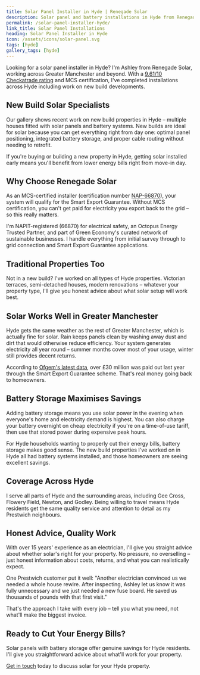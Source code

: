 ```yaml
---
title: Solar Panel Installer in Hyde | Renegade Solar
description: Solar panel and battery installations in Hyde from Renegade Solar, an MCS-certified installer with excellent Checkatrade ratings.
permalink: /solar-panel-installer-hyde/
link_title: Solar Panel Installations
heading: Solar Panel Installer in Hyde
icon: /assets/icons/solar-panel.svg
tags: [hyde]
gallery_tags: [hyde]
---
```


Looking for a solar panel installer in Hyde? I'm Ashley from Renegade Solar, working across Greater Manchester and beyond. With a [9.61/10 Checkatrade rating](https://www.checkatrade.com/trades/renegadeelectrical/) and MCS certification, I've completed installations across Hyde including work on new build developments.

## New Build Solar Specialists

Our gallery shows recent work on new build properties in Hyde – multiple houses fitted with solar panels and battery systems. New builds are ideal for solar because you can get everything right from day one: optimal panel positioning, integrated battery storage, and proper cable routing without needing to retrofit.

If you're buying or building a new property in Hyde, getting solar installed early means you'll benefit from lower energy bills right from move-in day.

## Why Choose Renegade Solar

As an MCS-certified installer (certification number [NAP-66870](https://mcscertified.com/find-an-installer/)), your system will qualify for the Smart Export Guarantee. Without MCS certification, you can't get paid for electricity you export back to the grid – so this really matters.

I'm NAPIT-registered (66870) for electrical safety, an Octopus Energy Trusted Partner, and part of Green Economy's curated network of sustainable businesses. I handle everything from initial survey through to grid connection and Smart Export Guarantee applications.

## Traditional Properties Too

Not in a new build? I've worked on all types of Hyde properties. Victorian terraces, semi-detached houses, modern renovations – whatever your property type, I'll give you honest advice about what solar setup will work best.

## Solar Works Well in Greater Manchester

Hyde gets the same weather as the rest of Greater Manchester, which is actually fine for solar. Rain keeps panels clean by washing away dust and dirt that would otherwise reduce efficiency. Your system generates electricity all year round – summer months cover most of your usage, winter still provides decent returns.

According to [Ofgem's latest data](https://www.ofgem.gov.uk/publications/smart-export-guarantee-annual-report-april-2023-march-2024), over £30 million was paid out last year through the Smart Export Guarantee scheme. That's real money going back to homeowners.

## Battery Storage Maximises Savings

Adding battery storage means you use solar power in the evening when everyone's home and electricity demand is highest. You can also charge your battery overnight on cheap electricity if you're on a time-of-use tariff, then use that stored power during expensive peak hours.

For Hyde households wanting to properly cut their energy bills, battery storage makes good sense. The new build properties I've worked on in Hyde all had battery systems installed, and those homeowners are seeing excellent savings.

## Coverage Across Hyde

I serve all parts of Hyde and the surrounding areas, including Gee Cross, Flowery Field, Newton, and Godley. Being willing to travel means Hyde residents get the same quality service and attention to detail as my Prestwich neighbours.

## Honest Advice, Quality Work

With over 15 years' experience as an electrician, I'll give you straight advice about whether solar's right for your property. No pressure, no overselling – just honest information about costs, returns, and what you can realistically expect.

One Prestwich customer put it well: "Another electrician convinced us we needed a whole house rewire. After inspecting, Ashley let us know it was fully unnecessary and we just needed a new fuse board. He saved us thousands of pounds with that first visit."

That's the approach I take with every job – tell you what you need, not what'll make the biggest invoice.

## Ready to Cut Your Energy Bills?

Solar panels with battery storage offer genuine savings for Hyde residents. I'll give you straightforward advice about what'll work for your property.

[Get in touch](/contact/) today to discuss solar for your Hyde property.